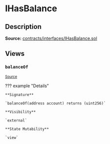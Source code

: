 # IHasBalance

## Description

**Source:** [contracts/interfaces/IHasBalance.sol](https://github.com/Synthetixio/synthetix/tree/v2.35.0-ovm/contracts/interfaces/IHasBalance.sol)

## Views

### `balanceOf`

<sub>[Source](https://github.com/Synthetixio/synthetix/tree/v2.35.0-ovm/contracts/interfaces/IHasBalance.sol#L7)</sub>

??? example "Details"

    **Signature**

    `balanceOf(address account) returns (uint256)`

    **Visibility**

    `external`

    **State Mutability**

    `view`
